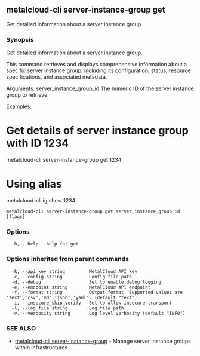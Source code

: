 ## metalcloud-cli server-instance-group get

Get detailed information about a server instance group

### Synopsis

Get detailed information about a server instance group.

This command retrieves and displays comprehensive information about a specific server
instance group, including its configuration, status, resource specifications, and
associated metadata.

Arguments:
  server_instance_group_id  The numeric ID of the server instance group to retrieve

Examples:
  # Get details of server instance group with ID 1234
  metalcloud-cli server-instance-group get 1234

  # Using alias
  metalcloud-cli ig show 1234

```
metalcloud-cli server-instance-group get server_instance_group_id [flags]
```

### Options

```
  -h, --help   help for get
```

### Options inherited from parent commands

```
  -k, --api_key string         MetalCloud API key
  -c, --config string          Config file path
  -d, --debug                  Set to enable debug logging
  -e, --endpoint string        MetalCloud API endpoint
  -f, --format string          Output format. Supported values are 'text','csv','md','json','yaml'. (default "text")
  -i, --insecure_skip_verify   Set to allow insecure transport
  -l, --log_file string        Log file path
  -v, --verbosity string       Log level verbosity (default "INFO")
```

### SEE ALSO

* [metalcloud-cli server-instance-group](metalcloud-cli_server-instance-group.md)	 - Manage server instance groups within infrastructures


